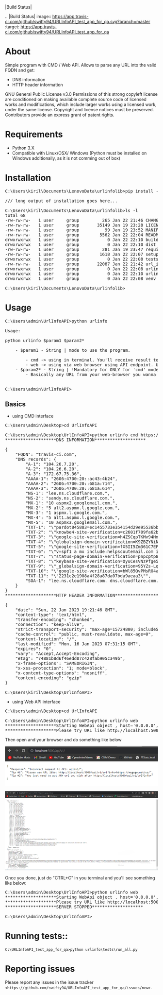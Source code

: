 |Build Status| 

.. |Build Status| image:: https://app.travis-ci.com/github/swifty94/URLInfoAPI_test_app_for_qa.svg?branch=master
   :target: https://app.travis-ci.com/github/swifty94/URLInfoAPI_test_app_for_qa

About
=====

Simple program with CMD / Web API.
Allows to parse any URL into the valid FQDN and get:
- DNS information
- HTTP header information

GNU General Public License v3.0
Permissions of this strong copyleft license are conditioned on making available complete source code of licensed works and modifications, which include larger works using a licensed work, under the same license. 
Copyright and license notices must be preserved. 
Contributors provide an express grant of patent rights.

Requirements
============

-  Python 3.X
-  Compatible with Linux/OSX/ Windows (Python must be installed on Windows additionally, as it is not comming out of box)

Installation
============
<pre>
C:\Users\kiril\Documents\LenovoData\urlinfolib>pip install -r requirements.txt

/// long output of installation goes here...

C:\Users\kiril\Documents\LenovoData\urlinfolib>ls -l
total 68
-rw-rw-rw-   1 user     group         265 Jan 22 21:46 CHANGES.md
-rw-rw-rw-   1 user     group       35149 Jan 19 23:28 LICENSE
-rw-rw-rw-   1 user     group          99 Jan 19 23:52 MANIFEST.in
-rw-rw-rw-   1 user     group        5562 Jan 22 22:04 README.md
drwxrwxrwx   1 user     group           0 Jan 22 22:10 build
drwxrwxrwx   1 user     group           0 Jan 22 22:10 dist
-rw-rw-rw-   1 user     group         281 Jan 19 23:47 requirements.txt
-rw-rw-rw-   1 user     group        1618 Jan 22 22:07 setup.py
drwxrwxrwx   1 user     group           0 Jan 22 22:08 tests
-rw-rw-rw-   1 user     group       22087 Jan 22 21:42 url_info.log
drwxrwxrwx   1 user     group           0 Jan 22 22:08 urlinfo
drwxrwxrwx   1 user     group           0 Jan 22 22:10 urlinfo.egg-info
drwxrwxrwx   1 user     group           0 Jan 22 22:08 venv

C:\Users\kiril\Documents\LenovoData\urlinfolib>
</pre>
Usage
=====

<pre>
C:\Users\admin\UrlInfoAPI>python urlinfo

Usage:

python urlinfo $param1 $param2*

    - $param1 - String | mode to use the program.

        - cmd -> using in terminal. You'll receive result to STDOUT in your terminal.
        - web -> using via web browser using API endpoint. Use "python urlinfo web help" for more details.
    - $param2* - String | !Mandatory for ONLY for 'cmd' mode!
        - Basically any URL from your web-browser you wanna check. Just copy and paste as an argumet to CMD.


C:\Users\admin\UrlInfoAPI>
</pre>

Basics
------
- using CMD interface

<pre>
C:\Users\admin\Desktop>cd UrlInfoAPI

C:\Users\admin\Desktop\UrlInfoAPI>python urlinfo cmd https://app.travis-ci.com
********************DNS INFORMATION********************

{
    "FQDN": "travis-ci.com",
    "DNS records": {
        "A-1": "104.26.7.20",
        "A-2": "104.26.6.20",
        "A-3": "172.67.75.36",
        "AAAA-1": "2606:4700:20::ac43:4b24",
        "AAAA-2": "2606:4700:20::681a:714",
        "AAAA-3": "2606:4700:20::681a:614",
        "NS-1": "lee.ns.cloudflare.com.",
        "NS-2": "sandy.ns.cloudflare.com.",
        "MX-1": "10 aspmx2.googlemail.com.",
        "MX-2": "5 alt2.aspmx.l.google.com.",
        "MX-3": "1 aspmx.l.google.com.",
        "MX-4": "5 alt1.aspmx.l.google.com.",
        "MX-5": "10 aspmx3.googlemail.com.",
        "TXT-1": "\"pardot845883=ec1455733e354154d29e95536bb3ada7f816a0ea11e317bf96c8d3b7bd6aeb61\"",
        "TXT-2": "\"knowbe4-site-verification=c2601f709fa62bce1f741c2c778107e7\"",
        "TXT-3": "\"google-site-verification=h4ZSCqpTKMv94Hm_49xE5xvmww-cngOcXqcUqwnKf3o\"",
        "TXT-4": "\"globalsign-domain-verification=K9ZBZYNiNsNNOiaY2Tbjn-Bfe0dWwAwpstKoOOVJWO\"",
        "TXT-5": "\"google-site-verification=fX5II5Zm361C7EFqPVDFRvClFZqAs8M2PpdQ6DR5GD8\"",
        "TXT-6": "\"v=spf1 a mx include:helpscoutemail.com include:spf.mandrillapp.com include:stspg-customer.com include:mail.zendesk.com include:aspmx.pardot.com ~all\"",
        "TXT-7": "\"status-page-domain-verification=pnpcptp8xh9k\"",
        "TXT-8": "\"keybase-site-verification=OyuCesVNzPfge5X9BozBqMphd-I_RaCUK0ALkV0OyYA\"",
        "TXT-9": "\"_globalsign-domain-verification=95YZs-Lq6mpDrrS5bnsvxSp8Llz8ZsgkwBGGx8RQVh\"",
        "TXT-10": "\"google-site-verification=bWl85QvPMsRO4akiMIAWeDRba2ZcLjSheaZ-3yceM-Q\"",
        "TXT-11": "\"2231c2e1908a4f28a87da07bda9aeaa3\"",
        "SOA-1": "lee.ns.cloudflare.com. dns.cloudflare.com. 2295297193 10000 2400 604800 3600"
    }
}
********************HTTP HEADER INFORMATION********************

{
    "date": "Sun, 22 Jan 2023 19:21:46 GMT",
    "content-type": "text/html",
    "transfer-encoding": "chunked",
    "connection": "keep-alive",
    "strict-transport-security": "max-age=15724800; includeSubDomains, max-age=31536000",
    "cache-control": "public, must-revalidate, max-age=0",
    "content-location": "/",
    "last-modified": "Mon, 16 Jan 2023 07:31:15 GMT",
    "expires": "0",
    "vary": "Accept,Accept-Encoding",
    "etag": "74881b8d6f46edd07c428fab905c349b",
    "x-frame-options": "SAMEORIGIN",
    "x-xss-protection": "1; mode=block",
    "x-content-type-options": "nosniff",
    "content-encoding": "gzip"
}

C:\Users\kiril\Desktop\UrlInfoAPI>
</pre>

- using Web API interface

<pre>
C:\Users\admin\Desktop>cd UrlInfoAPI

C:\Users\admin\Desktop\UrlInfoAPI>python urlinfo web                          
********************Starting WebApi object <Flask 'web_api'>, host='0.0.0.0', port='5000********************
********************Please try URL like http://localhost:5000/api/v1/ur?linfo=<YOUR_URL_HERE>********************
</pre>

Then open and your browser and do something like below 

![](https://github.com/swifty94/URLInfoAPI_test_app_for_qa/blob/master/urlinfo/sample_1.png)

![](https://github.com/swifty94/URLInfoAPI_test_app_for_qa/blob/master/urlinfo/sample_2.png)

Once you done, just do "CTRL+C" in you terminal and you'll see something like below:

<pre>
C:\Users\admin\Desktop\UrlInfoAPI>python urlinfo web
********************Starting WebApi object <Flask 'web_api'>, host='0.0.0.0', port='5000********************
********************Please try URL like http://localhost:5000/api/v1/ur?linfo=<YOUR_URL_HERE>********************
********************SERVER STOPPED********************

C:\Users\admin\Desktop\UrlInfoAPI>
</pre>

Running tests::
=============

    C:\URLInfoAPI_test_app_for_qa>python urlinfo\tests\run_all.py

Reporting issues
================

Please report any issues in the issue tracker `<https://github.com/swifty94/URLInfoAPI_test_app_for_qa/issues/new>`.

